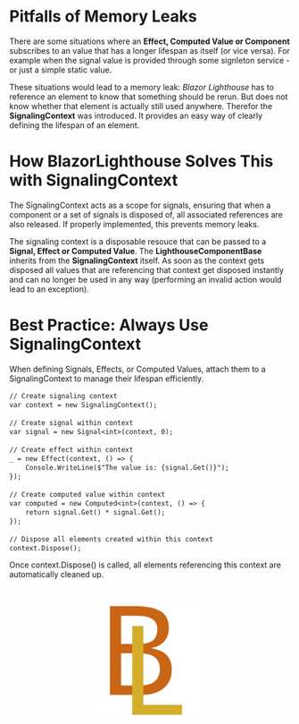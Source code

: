 # Pitfalls of Memory Leaks
There are some situations where an **Effect, Computed Value or Component** subscribes to an value that has a longer lifespan as itself (or vice versa). For example when the signal value is provided through some signleton service - or just a simple static value.

These situations would lead to a memory leak: *Blazor Lighthouse* has to reference an element to know that something should be rerun. But does not know whether that element is actually still used anywhere. Therefor the **SignalingContext** was introduced. It provides an easy way of clearly defining the lifespan of an element.

# How BlazorLighthouse Solves This with SignalingContext
The SignalingContext acts as a scope for signals, ensuring that when a component or a set of signals is disposed of, all associated references are also released. If properly implemented, this prevents memory leaks.

The signaling context is a disposable resouce that can be passed to a **Signal, Effect or Computed Value**. The **LighthouseComponentBase** inherits from the **SignalingContext** itself. As soon as the context gets disposed all values that are referencing that context get disposed instantly and can no longer be used in any way (performing an invalid action would lead to an exception).

# Best Practice: Always Use SignalingContext
When defining Signals, Effects, or Computed Values, attach them to a SignalingContext to manage their lifespan efficiently.

```
// Create signaling context
var context = new SignalingContext();

// Create signal within context
var signal = new Signal<int>(context, 0);

// Create effect within context
_ = new Effect(context, () => {
    Console.WriteLine($"The value is: {signal.Get()}");
});

// Create computed value within context
var computed = new Computed<int>(context, () => {
    return signal.Get() * signal.Get();
}); 

// Dispose all elements created within this context
context.Dispose();
```
Once context.Dispose() is called, all elements referencing this context are automatically cleaned up.

<br/>
<p align="center">
    <img src="../img/logo.svg" width="200px" alt="Logo">
</p>